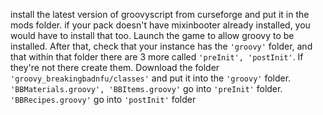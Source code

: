 install the latest version of groovyscript from curseforge and put it in the mods folder. if your pack doesn't have mixinbooter already installed, you would have to install that too. Launch the game to allow groovy to be installed. After that, check that your instance has the `'groovy'` folder, and that within that folder there are 3 more called `'preInit', 'postInit'`. If they're not there create them.
Download the folder `'groovy_breakingbadnfu/classes'` and put it into the `'groovy'` folder. `'BBMaterials.groovy', 'BBItems.groovy'` go into `'preInit'` folder. `'BBRecipes.groovy'` go into `'postInit'` folder
